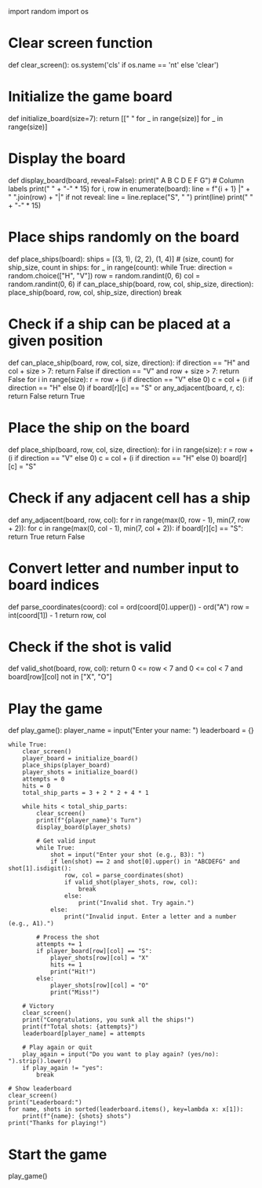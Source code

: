 import random
import os

# Clear screen function
def clear_screen():
    os.system('cls' if os.name == 'nt' else 'clear')

# Initialize the game board
def initialize_board(size=7):
    return [[" " for _ in range(size)] for _ in range(size)]

# Display the board
def display_board(board, reveal=False):
    print("   A B C D E F G")  # Column labels
    print("  " + "-" * 15)
    for i, row in enumerate(board):
        line = f"{i + 1} |" + " ".join(row) + "|"
        if not reveal:
            line = line.replace("S", " ")
        print(line)
    print("  " + "-" * 15)

# Place ships randomly on the board
def place_ships(board):
    ships = [(3, 1), (2, 2), (1, 4)]  # (size, count)
    for ship_size, count in ships:
        for _ in range(count):
            while True:
                direction = random.choice(["H", "V"])
                row = random.randint(0, 6)
                col = random.randint(0, 6)
                if can_place_ship(board, row, col, ship_size, direction):
                    place_ship(board, row, col, ship_size, direction)
                    break

# Check if a ship can be placed at a given position
def can_place_ship(board, row, col, size, direction):
    if direction == "H" and col + size > 7:
        return False
    if direction == "V" and row + size > 7:
        return False
    for i in range(size):
        r = row + (i if direction == "V" else 0)
        c = col + (i if direction == "H" else 0)
        if board[r][c] == "S" or any_adjacent(board, r, c):
            return False
    return True

# Place the ship on the board
def place_ship(board, row, col, size, direction):
    for i in range(size):
        r = row + (i if direction == "V" else 0)
        c = col + (i if direction == "H" else 0)
        board[r][c] = "S"

# Check if any adjacent cell has a ship
def any_adjacent(board, row, col):
    for r in range(max(0, row - 1), min(7, row + 2)):
        for c in range(max(0, col - 1), min(7, col + 2)):
            if board[r][c] == "S":
                return True
    return False

# Convert letter and number input to board indices
def parse_coordinates(coord):
    col = ord(coord[0].upper()) - ord("A")
    row = int(coord[1]) - 1
    return row, col

# Check if the shot is valid
def valid_shot(board, row, col):
    return 0 <= row < 7 and 0 <= col < 7 and board[row][col] not in ["X", "O"]

# Play the game
def play_game():
    player_name = input("Enter your name: ")
    leaderboard = {}

    while True:
        clear_screen()
        player_board = initialize_board()
        place_ships(player_board)
        player_shots = initialize_board()
        attempts = 0
        hits = 0
        total_ship_parts = 3 + 2 * 2 + 4 * 1

        while hits < total_ship_parts:
            clear_screen()
            print(f"{player_name}'s Turn")
            display_board(player_shots)

            # Get valid input
            while True:
                shot = input("Enter your shot (e.g., B3): ")
                if len(shot) == 2 and shot[0].upper() in "ABCDEFG" and shot[1].isdigit():
                    row, col = parse_coordinates(shot)
                    if valid_shot(player_shots, row, col):
                        break
                    else:
                        print("Invalid shot. Try again.")
                else:
                    print("Invalid input. Enter a letter and a number (e.g., A1).")

            # Process the shot
            attempts += 1
            if player_board[row][col] == "S":
                player_shots[row][col] = "X"
                hits += 1
                print("Hit!")
            else:
                player_shots[row][col] = "O"
                print("Miss!")

        # Victory
        clear_screen()
        print("Congratulations, you sunk all the ships!")
        print(f"Total shots: {attempts}")
        leaderboard[player_name] = attempts

        # Play again or quit
        play_again = input("Do you want to play again? (yes/no): ").strip().lower()
        if play_again != "yes":
            break

    # Show leaderboard
    clear_screen()
    print("Leaderboard:")
    for name, shots in sorted(leaderboard.items(), key=lambda x: x[1]):
        print(f"{name}: {shots} shots")
    print("Thanks for playing!")

# Start the game
play_game()
